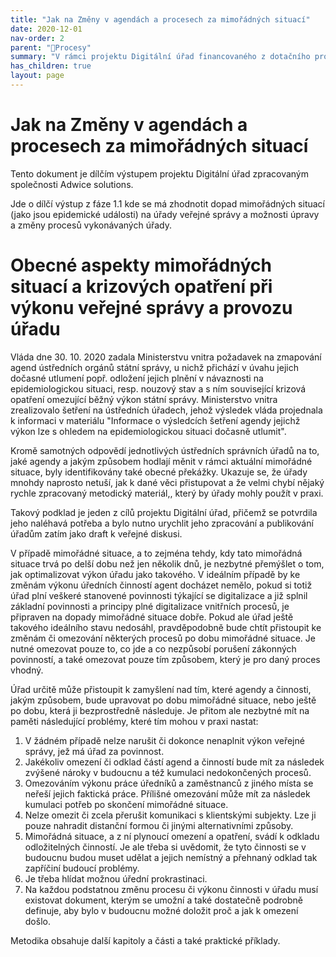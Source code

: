 ```yaml
---
title: "Jak na Změny v agendách a procesech za mimořádných situací"
date: 2020-12-01
nav-order: 2
parent: "📁Procesy"
summary: "V rámci projektu Digitální úřad financovaného z dotačního programu MPO je jedním z výstupů i stručná použitelná metodika, kterou úřady mohou použít za mimoŕádných situací, aby správným a efektivním způsobem řešili změny jejich procesů vynucené omezením fungování úřadu. Tento výstup je také publikován jako otevřená metodika."
has_children: true
layout: page
---
```


# Jak na Změny v agendách a procesech za mimořádných situací



Tento dokument je dílčím výstupem projektu Digitální úřad zpracovaným společnosti Adwice solutions.

Jde o dílčí výstup z fáze 1.1 kde se má zhodnotit dopad mimořádných situací (jako jsou epidemické události) na úřady veřejné správy a možnosti úpravy a změny procesů vykonávaných úřady.

# Obecné aspekty mimořádných situací a krizových opatření při výkonu veřejné správy a provozu úřadu

Vláda dne 30. 10. 2020 zadala Ministerstvu vnitra požadavek na zmapování agend ústředních orgánů státní správy, u nichž přichází v úvahu jejich dočasné utlumení popř. odložení jejich plnění v návaznosti na epidemiologickou situaci, resp. nouzový stav a s ním související krizová opatření omezující běžný výkon státní správy. Ministerstvo vnitra zrealizovalo šetření na ústředních úřadech, jehož výsledek vláda projednala k informaci v materiálu \"Informace o výsledcích šetření agendy jejichž výkon lze s ohledem na epidemiologickou situaci dočasně utlumit\".

Kromě samotných odpovědí jednotlivých ústředních správních úřadů na to, jaké agendy a jakým způsobem hodlají měnit v rámci aktuální mimořádné situace, byly identifikovány také obecné překážky. Ukazuje se, že úřady mnohdy naprosto netuší, jak k dané věci přistupovat a že velmi chybí nějaký rychle zpracovaný metodický materiál,, který by úřady mohly použít v praxi.

Takový podklad je jeden z cílů projektu Digitální úřad, přičemž se potvrdila jeho naléhavá potřeba a bylo nutno urychlit jeho zpracování a publikování úřadům zatím jako draft k veřejné diskusi.

V případě mimořádné situace, a to zejména tehdy, kdy tato mimořádná situace trvá po delší dobu než jen několik dnů, je nezbytné přemýšlet o tom, jak optimalizovat výkon úřadu jako takového. V ideálním případě by ke změnám výkonu úředních činností agent docházet nemělo, pokud si totiž úřad plní veškeré stanovené povinnosti týkající se digitalizace a již splnil základní povinnosti a principy plné digitalizace vnitřních procesů, je připraven na dopady mimořádné situace dobře. Pokud ale úřad ještě takového ideálního stavu nedosáhl, pravděpodobně bude chtít přistoupit ke změnám či omezování některých procesů po dobu mimořádné situace. Je nutné omezovat pouze to, co jde a co nezpůsobí porušení zákonných povinností, a také omezovat pouze tím způsobem, který je pro daný proces vhodný.

Úřad určitě může přistoupit k zamyšlení nad tím, které agendy a činnosti, jakým způsobem, bude upravovat po dobu mimořádné situace, nebo ještě po dobu, která ji bezprostředně následuje. Je přitom ale nezbytné mít na paměti následující problémy, které tím mohou v praxi nastat:

1.  V žádném případě nelze narušit či dokonce nenaplnit výkon veřejné správy, jež má úřad za povinnost.
2.  Jakékoliv omezení či odklad částí agend a činností bude mít za následek zvýšené nároky v budoucnu a též kumulaci nedokončených procesů.
3.  Omezováním výkonu práce úředníků a zaměstnanců z jiného místa se neřeší jejich faktická práce. Přílišné omezování může mít za následek kumulaci potřeb po skončení mimořádné situace.
4.  Nelze omezit či zcela přerušit komunikaci s klientskými subjekty. Lze ji pouze nahradit distanční formou či jinými alternativními způsoby.
5.  Mimořádná situace, a z ní plynoucí omezení a opatření, svádí k odkladu odložitelných činností. Je ale třeba si uvědomit, že tyto činnosti se v budoucnu budou muset udělat a jejich nemístný a přehnaný odklad tak zapříčiní budoucí problémy.
6.  Je třeba hlídat možnou úřední prokrastinaci.
7.  Na každou podstatnou změnu procesu či výkonu činnosti v úřadu musí existovat dokument, kterým se umožní a také dostatečně podrobně definuje, aby bylo v budoucnu možné doložit proč a jak k omezení došlo.

Metodika obsahuje další kapitoly a části a také praktické příklady.

